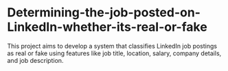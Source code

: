 # Determining-the-job-posted-on-LinkedIn-whether-its-real-or-fake
 This project aims to develop a system that classifies LinkedIn job postings as real or fake using features like job title, location, salary, company details, and job description.
